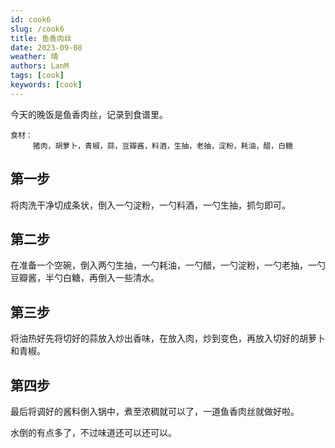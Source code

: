 ```yaml
---
id: cook6
slug: /cook6
title: 鱼香肉丝
date: 2023-09-08
weather: 晴
authors: LanM
tags: [cook]
keywords: [cook]
---
```


今天的晚饭是鱼香肉丝，记录到食谱里。

    食材：
         猪肉，胡萝卜，青椒，蒜，豆瓣酱，料酒，生抽，老抽，淀粉，耗油，醋，白糖

## 第一步

将肉洗干净切成条状，倒入一勺淀粉，一勺料酒，一勺生抽，抓匀即可。

## 第二步

在准备一个空碗，倒入两勺生抽，一勺耗油，一勺醋，一勺淀粉，一勺老抽，一勺豆瓣酱，半勺白糖，再倒入一些清水。

## 第三步

将油热好先将切好的蒜放入炒出香味，在放入肉，炒到变色，再放入切好的胡萝卜和青椒。

## 第四步

最后将调好的酱料倒入锅中，煮至浓稠就可以了，一道鱼香肉丝就做好啦。

水倒的有点多了，不过味道还可以还可以。
